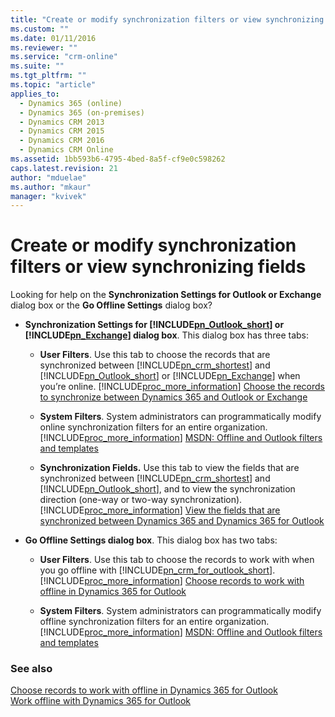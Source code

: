 ```yaml
---
title: "Create or modify synchronization filters or view synchronizing fields | MicrosoftDocs"
ms.custom: ""
ms.date: 01/11/2016
ms.reviewer: ""
ms.service: "crm-online"
ms.suite: ""
ms.tgt_pltfrm: ""
ms.topic: "article"
applies_to: 
  - Dynamics 365 (online)
  - Dynamics 365 (on-premises)
  - Dynamics CRM 2013
  - Dynamics CRM 2015
  - Dynamics CRM 2016
  - Dynamics CRM Online
ms.assetid: 1bb593b6-4795-4bed-8a5f-cf9e0c598262
caps.latest.revision: 21
author: "mduelae"
ms.author: "mkaur"
manager: "kvivek"
---
```

# Create or modify synchronization filters or view synchronizing fields
Looking for help on the **Synchronization Settings for Outlook or Exchange**  dialog box or the **Go Offline Settings** dialog box?  
  
-   **Synchronization Settings for [!INCLUDE[pn_Outlook_short](../../includes/pn-outlook-short.md)] or [!INCLUDE[pn_Exchange](../../includes/pn-exchange.md)] dialog box**. This dialog box has three tabs:  
  
    -   **User Filters**. Use this tab to choose the records that are synchronized between [!INCLUDE[pn_crm_shortest](../../includes/pn-crm-shortest.md)] and [!INCLUDE[pn_Outlook_short](../../includes/pn-outlook-short.md)] or [!INCLUDE[pn_Exchange](../../includes/pn-exchange.md)] when you’re online. [!INCLUDE[proc_more_information](../../includes/proc-more-information.md)] [Choose the records to synchronize between Dynamics 365 and Outlook or Exchange](choose-records-synchronize-exchange.md)  
  
    -   **System Filters**. System administrators can programmatically modify online synchronization filters for an entire organization. [!INCLUDE[proc_more_information](../../includes/proc-more-information.md)] [MSDN: Offline and Outlook filters and templates](https://msdn.microsoft.com/library/gg328205.aspx)  
  
    -   **Synchronization Fields.** Use this tab to view the fields that are synchronized between [!INCLUDE[pn_crm_shortest](../../includes/pn-crm-shortest.md)] and [!INCLUDE[pn_Outlook_short](../../includes/pn-outlook-short.md)], and to view the synchronization direction (one-way or two-way synchronization). [!INCLUDE[proc_more_information](../../includes/proc-more-information.md)] [View the fields that are synchronized between Dynamics 365 and Dynamics 365 for Outlook](view-fields-synchronized.md)  
  
-   **Go Offline Settings dialog box**. This dialog box has two tabs:  
  
    -   **User Filters**. Use this tab to choose the records to work with when you go offline with [!INCLUDE[pn_crm_for_outlook_short](../../includes/pn-crm-for-outlook-short.md)]. [!INCLUDE[proc_more_information](../../includes/proc-more-information.md)] [Choose records to work with offline in Dynamics 365 for Outlook](choose-records-work-offline.md)  
  
    -   **System Filters**. System administrators can programmatically modify offline synchronization filters for an entire organization. [!INCLUDE[proc_more_information](../../includes/proc-more-information.md)] [MSDN: Offline and Outlook filters and templates](https://msdn.microsoft.com/library/gg328205.aspx)  
  
### See also  
 [Choose records to work with offline in Dynamics 365 for Outlook](choose-records-work-offline.md)   
 [Work offline with Dynamics 365 for Outlook](work-offline-dynamics-365-outlook.md)
